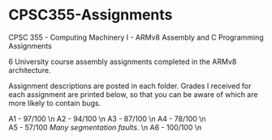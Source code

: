 # CPSC355-Assignments
CPSC 355 - Computing Machinery I - ARMv8 Assembly and C Programming Assignments

6 University course assembly assignments completed in the ARMv8 architecture. 

Assignment descriptions are posted in each folder. Grades I received for each assignment are printed below, so that you can be aware of which are more likely to contain bugs.

A1 - 97/100 \n
A2 - 94/100 \n
A3 - 87/100 \n
A4 - 78/100  \n  
A5 - 57/100     *Many segmentation faults.* \n
A6 - 100/100 \n
